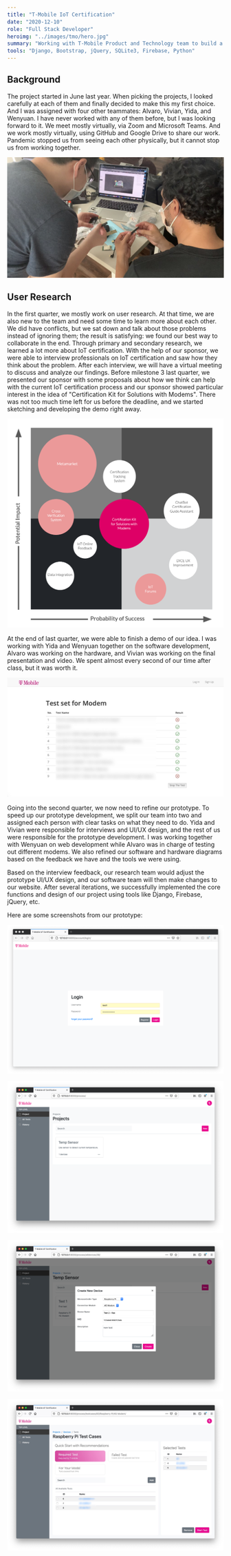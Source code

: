 ```yaml
---
title: "T-Mobile IoT Certification"
date: "2020-12-10"
role: "Full Stack Developer"
heroimg: "../images/tmo/hero.jpg"
summary: "Working with T-Mobile Product and Technology team to build a self-service IoT certification toolkit to save developers’ time and to speed up the production process."
tools: "Django, Bootstrap, jQuery, SQLite3, Firebase, Python"
---
```


## Background

The project started in June last year. When picking the projects, I looked carefully at each of them and finally decided to make this my first choice. And I was assigned with four other teammates: Alvaro, Vivian, Yida, and Wenyuan. I have never worked with any of them before, but I was looking forward to it. We meet mostly virtually, via Zoom and Microsoft Teams. And we work mostly virtually, using GitHub and Google Drive to share our work. Pandemic stopped us from seeing each other physically, but it cannot stop us from working together.

![teamwork](../images/tmo/teamwork.jpg)

## User Research

In the first quarter, we mostly work on user research. At that time, we are also new to the team and need some time to learn more about each other. We did have conflicts, but we sat down and talk about those problems instead of ignoring them; the result is satisfying: we found our best way to collaborate in the end.
Through primary and secondary research, we learned a lot more about IoT certification. With the help of our sponsor, we were able to interview professionals on IoT certification and saw how they think about the problem. After each interview, we will have a virtual meeting to discuss and analyze our findings. Before milestone 3 last quarter, we presented our sponsor with some proposals about how we think can help with the current IoT certification process and our sponsor showed particular interest in the idea of "Certification Kit for Solutions with Modems". There was not too much time left for us before the deadline, and we started sketching and developing the demo right away.

![impact](../images/tmo/impactsuccess.png)

At the end of last quarter, we were able to finish a demo of our idea. I was working with Yida and Wenyuan together on the software development, Alvaro was working on the hardware, and Vivian was working on the final presentation and video. We spent almost every second of our time after class, but it was worth it.

![first](../images/tmo/first.jpg)

Going into the second quarter, we now need to refine our prototype. To speed up our prototype development, we split our team into two and assigned each person with clear tasks on what they need to do. Yida and Vivian were responsible for interviews and UI/UX design, and the rest of us were responsible for the prototype development. I was working together with Wenyuan on web development while Alvaro was in charge of testing out different modems. We also refined our software and hardware diagrams based on the feedback we have and the tools we were using.

Based on the interview feedback, our research team would adjust the prototype UI/UX design, and our software team will then make changes to our website. After several iterations, we successfully implemented the core functions and design of our project using tools like Django, Firebase, jQuery, etc.

Here are some screenshots from our prototype:

![login](../images/tmo/login.png)

![projects](../images/tmo/projects.png)

![newdevice](../images/tmo/newdevice.png)

![select](../images/tmo/select.png)